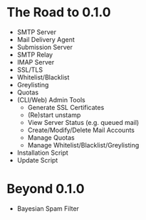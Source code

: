 # The Road to 0.1.0

- SMTP Server
- Mail Delivery Agent
- Submission Server
- SMTP Relay
- IMAP Server
- SSL/TLS
- Whitelist/Blacklist
- Greylisting
- Quotas
- (CLI/Web) Admin Tools
    - Generate SSL Certificates
    - (Re)start unstamp
    - View Server Status (e.g. queued mail)
    - Create/Modify/Delete Mail Accounts
    - Manage Quotas
    - Manage Whitelist/Blacklist/Greylisting
- Installation Script
- Update Script

# Beyond 0.1.0

- Bayesian Spam Filter
